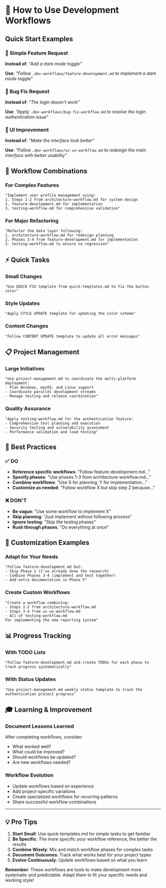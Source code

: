 # 🚀 How to Use Development Workflows

## Quick Start Examples

### 🎯 Simple Feature Request
**Instead of**: *"Add a dark mode toggle"*

**Use**: *"Follow `.dev-workflows/feature-development.md` to implement a dark mode toggle"*

### 🐛 Bug Fix Request  
**Instead of**: *"The login doesn't work"*

**Use**: *"Apply `.dev-workflows/bug-fix-workflow.md` to resolve the login authentication issue"*

### 🎨 UI Improvement
**Instead of**: *"Make the interface look better"*

**Use**: *"Follow `.dev-workflows/ui-ux-workflow.md` to redesign the main interface with better usability"*

## 🔄 Workflow Combinations

### For Complex Features
```
"Implement user profile management using:
1. Steps 1-2 from architecture-workflow.md for system design
2. feature-development.md for implementation 
3. testing-workflow.md for comprehensive validation"
```

### For Major Refactoring
```
"Refactor the data layer following:
1. architecture-workflow.md for redesign planning
2. Phases 3-4 from feature-development.md for implementation
3. testing-workflow.md to ensure no regression"
```

## ⚡ Quick Tasks

### Small Changes
```
"Use QUICK FIX template from quick-templates.md to fix the button color"
```

### Style Updates
```
"Apply STYLE UPDATE template for updating the color scheme"
```

### Content Changes
```
"Follow CONTENT UPDATE template to update all error messages"
```

## 📋 Project Management

### Large Initiatives
```
"Use project-management.md to coordinate the multi-platform deployment:
- Plan Windows, macOS, and Linux support
- Coordinate parallel development streams  
- Manage testing and release coordination"
```

### Quality Assurance
```
"Apply testing-workflow.md for the authentication feature:
- Comprehensive test planning and execution
- Security testing and vulnerability assessment
- Performance validation and load testing"
```

## 🎯 Best Practices

### ✅ DO
- **Reference specific workflows**: "Follow feature-development.md..."
- **Specify phases**: "Use phases 1-3 from architecture-workflow.md..."  
- **Combine workflows**: "Use X for planning, Y for implementation..."
- **Customize as needed**: "Follow workflow X but skip step Z because..."

### ❌ DON'T
- **Be vague**: "Use some workflow to implement X"
- **Skip planning**: "Just implement without following process"
- **Ignore testing**: "Skip the testing phases"
- **Rush through phases**: "Do everything at once"

## 🔧 Customization Examples

### Adapt for Your Needs
```
"Follow feature-development.md but:
- Skip Phase 1 (I've already done the research)
- Combine Phases 3-4 (implement and test together)
- Add extra documentation in Phase 5"
```

### Create Custom Workflows
```
"Create a workflow combining:
- Steps 1-2 from architecture-workflow.md  
- Steps 3-4 from ui-ux-workflow.md
- All of testing-workflow.md
For implementing the new reporting system"
```

## 📊 Progress Tracking

### With TODO Lists
```
"Follow feature-development.md and create TODOs for each phase to track progress systematically"
```

### With Status Updates
```
"Use project-management.md weekly status template to track the authentication project progress"
```

## 🎓 Learning & Improvement

### Document Lessons Learned
After completing workflows, consider:
- What worked well?
- What could be improved?
- Should workflows be updated?
- Are new workflows needed?

### Workflow Evolution
- Update workflows based on experience
- Add project-specific variations
- Create specialized workflows for recurring patterns
- Share successful workflow combinations

---

## 💡 Pro Tips

1. **Start Small**: Use quick-templates.md for simple tasks to get familiar
2. **Be Specific**: The more specific your workflow reference, the better the results
3. **Combine Wisely**: Mix and match workflow phases for complex tasks
4. **Document Outcomes**: Track what works best for your project types
5. **Evolve Continuously**: Update workflows based on what you learn

**Remember**: These workflows are tools to make development more systematic and predictable. Adapt them to fit your specific needs and working style!